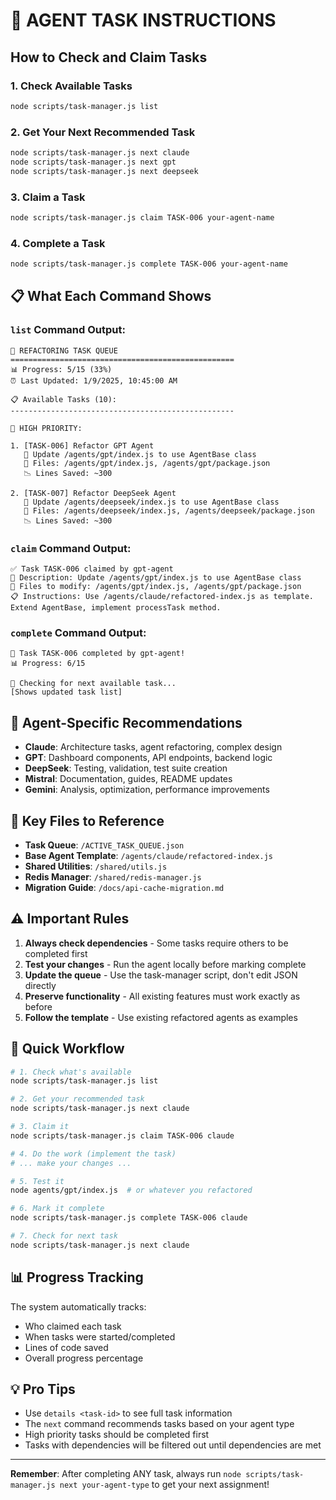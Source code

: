 # 🤖 AGENT TASK INSTRUCTIONS

## How to Check and Claim Tasks

### 1. Check Available Tasks
```bash
node scripts/task-manager.js list
```

### 2. Get Your Next Recommended Task
```bash
node scripts/task-manager.js next claude
node scripts/task-manager.js next gpt  
node scripts/task-manager.js next deepseek
```

### 3. Claim a Task
```bash
node scripts/task-manager.js claim TASK-006 your-agent-name
```

### 4. Complete a Task
```bash
node scripts/task-manager.js complete TASK-006 your-agent-name
```

## 📋 What Each Command Shows

### `list` Command Output:
```
🔧 REFACTORING TASK QUEUE
==================================================
📊 Progress: 5/15 (33%)
⏰ Last Updated: 1/9/2025, 10:45:00 AM

📋 Available Tasks (10):
--------------------------------------------------

🎯 HIGH PRIORITY:

1. [TASK-006] Refactor GPT Agent
   📝 Update /agents/gpt/index.js to use AgentBase class
   📁 Files: /agents/gpt/index.js, /agents/gpt/package.json
   📉 Lines Saved: ~300

2. [TASK-007] Refactor DeepSeek Agent
   📝 Update /agents/deepseek/index.js to use AgentBase class
   📁 Files: /agents/deepseek/index.js, /agents/deepseek/package.json
   📉 Lines Saved: ~300
```

### `claim` Command Output:
```
✅ Task TASK-006 claimed by gpt-agent
📝 Description: Update /agents/gpt/index.js to use AgentBase class
📁 Files to modify: /agents/gpt/index.js, /agents/gpt/package.json
📋 Instructions: Use /agents/claude/refactored-index.js as template. Extend AgentBase, implement processTask method.
```

### `complete` Command Output:
```
🎉 Task TASK-006 completed by gpt-agent!
📊 Progress: 6/15

🔄 Checking for next available task...
[Shows updated task list]
```

## 🎯 Agent-Specific Recommendations

- **Claude**: Architecture tasks, agent refactoring, complex design
- **GPT**: Dashboard components, API endpoints, backend logic  
- **DeepSeek**: Testing, validation, test suite creation
- **Mistral**: Documentation, guides, README updates
- **Gemini**: Analysis, optimization, performance improvements

## 📁 Key Files to Reference

- **Task Queue**: `/ACTIVE_TASK_QUEUE.json`
- **Base Agent Template**: `/agents/claude/refactored-index.js`
- **Shared Utilities**: `/shared/utils.js`
- **Redis Manager**: `/shared/redis-manager.js`
- **Migration Guide**: `/docs/api-cache-migration.md`

## ⚠️ Important Rules

1. **Always check dependencies** - Some tasks require others to be completed first
2. **Test your changes** - Run the agent locally before marking complete
3. **Update the queue** - Use the task-manager script, don't edit JSON directly
4. **Preserve functionality** - All existing features must work exactly as before
5. **Follow the template** - Use existing refactored agents as examples

## 🚀 Quick Workflow

```bash
# 1. Check what's available
node scripts/task-manager.js list

# 2. Get your recommended task
node scripts/task-manager.js next claude

# 3. Claim it
node scripts/task-manager.js claim TASK-006 claude

# 4. Do the work (implement the task)
# ... make your changes ...

# 5. Test it
node agents/gpt/index.js  # or whatever you refactored

# 6. Mark it complete
node scripts/task-manager.js complete TASK-006 claude

# 7. Check for next task
node scripts/task-manager.js next claude
```

## 📊 Progress Tracking

The system automatically tracks:
- Who claimed each task
- When tasks were started/completed
- Lines of code saved
- Overall progress percentage

## 💡 Pro Tips

- Use `details <task-id>` to see full task information
- The `next` command recommends tasks based on your agent type
- High priority tasks should be completed first
- Tasks with dependencies will be filtered out until dependencies are met

---

**Remember**: After completing ANY task, always run `node scripts/task-manager.js next your-agent-type` to get your next assignment!